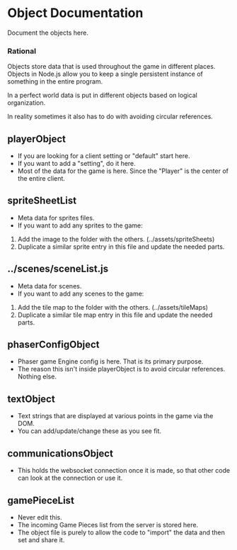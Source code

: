 # Object Documentation

Document the objects here.

### Rational
Objects store data that is used throughout the game in different places.  Objects in Node.js allow you to keep a single persistent instance of something in the entire program.  

In a perfect world data is put in different objects based on logical organization.  

In reality sometimes it also has to do with avoiding circular references.  

## playerObject
 - If you are looking for a client setting or "default" start here.
 - If you want to add a "setting", do it here.
 - Most of the data for the game is here. Since the "Player" is the center of the entire client.
 
## spriteSheetList
 - Meta data for sprites files.
 - If you want to add any sprites to the game:  
 1. Add the image to the folder with the others. (../assets/spriteSheets)
 2. Duplicate a similar sprite entry in this file and update the needed parts.
 
## ../scenes/sceneList.js
 - Meta data for scenes.
 - If you want to add any scenes to the game:  
 1. Add the tile map to the folder with the others. (../assets/tileMaps)
 2. Duplicate a similar tile map entry in this file and update the needed parts.

## phaserConfigObject
 - Phaser game Engine config is here. That is its primary purpose.
 - The reason this isn't inside playerObject is to avoid circular references. Nothing else.
 
## textObject
 - Text strings that are displayed at various points in the game via the DOM.
 - You can add/update/change these as you see fit.

## communicationsObject
 - This holds the websocket connection once it is made, so that other code can look at the connection or use it.

## gamePieceList
 - Never edit this.
 - The incoming Game Pieces list from the server is stored here.
 - The object file is purely to allow the code to "import" the data and then set and share it.
